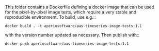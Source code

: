 This folder contains a Dockerfile defining a docker image that can be used
for the pixel-by-pixel image tests, which require a very stable and reproducible
environment. To build, use e.g.::

    docker build . -t aperiosoftware/aas-timeseries-image-tests:1.1

with the version number updated as necessary. Then publish with::

    docker push aperiosoftware/aas-timeseries-image-tests:1.1

